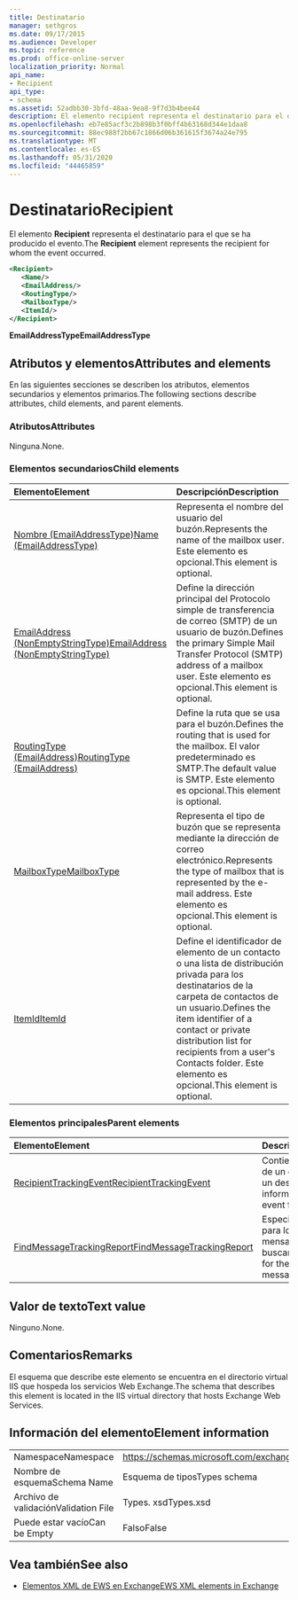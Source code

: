 ```yaml
---
title: Destinatario
manager: sethgros
ms.date: 09/17/2015
ms.audience: Developer
ms.topic: reference
ms.prod: office-online-server
localization_priority: Normal
api_name:
- Recipient
api_type:
- schema
ms.assetid: 52adbb30-3bfd-48aa-9ea8-9f7d3b4bee44
description: El elemento recipient representa el destinatario para el que se ha producido el evento.
ms.openlocfilehash: eb7e85acf3c2b898b3f0bff4b63168d344e1daa8
ms.sourcegitcommit: 88ec988f2bb67c1866d06b361615f3674a24e795
ms.translationtype: MT
ms.contentlocale: es-ES
ms.lasthandoff: 05/31/2020
ms.locfileid: "44465859"
---
```

# <a name="recipient"></a><span data-ttu-id="981ec-103">Destinatario</span><span class="sxs-lookup"><span data-stu-id="981ec-103">Recipient</span></span>

<span data-ttu-id="981ec-104">El elemento **Recipient** representa el destinatario para el que se ha producido el evento.</span><span class="sxs-lookup"><span data-stu-id="981ec-104">The **Recipient** element represents the recipient for whom the event occurred.</span></span> 
  
```XML
<Recipient>
   <Name/>
   <EmailAddress/>
   <RoutingType/>
   <MailboxType/>
   <ItemId/>
</Recipient>
```

 <span data-ttu-id="981ec-105">**EmailAddressType**</span><span class="sxs-lookup"><span data-stu-id="981ec-105">**EmailAddressType**</span></span>
## <a name="attributes-and-elements"></a><span data-ttu-id="981ec-106">Atributos y elementos</span><span class="sxs-lookup"><span data-stu-id="981ec-106">Attributes and elements</span></span>

<span data-ttu-id="981ec-107">En las siguientes secciones se describen los atributos, elementos secundarios y elementos primarios.</span><span class="sxs-lookup"><span data-stu-id="981ec-107">The following sections describe attributes, child elements, and parent elements.</span></span>
  
### <a name="attributes"></a><span data-ttu-id="981ec-108">Atributos</span><span class="sxs-lookup"><span data-stu-id="981ec-108">Attributes</span></span>

<span data-ttu-id="981ec-109">Ninguna.</span><span class="sxs-lookup"><span data-stu-id="981ec-109">None.</span></span>
  
### <a name="child-elements"></a><span data-ttu-id="981ec-110">Elementos secundarios</span><span class="sxs-lookup"><span data-stu-id="981ec-110">Child elements</span></span>

|<span data-ttu-id="981ec-111">**Elemento**</span><span class="sxs-lookup"><span data-stu-id="981ec-111">**Element**</span></span>|<span data-ttu-id="981ec-112">**Descripción**</span><span class="sxs-lookup"><span data-stu-id="981ec-112">**Description**</span></span>|
|:-----|:-----|
|[<span data-ttu-id="981ec-113">Nombre (EmailAddressType)</span><span class="sxs-lookup"><span data-stu-id="981ec-113">Name (EmailAddressType)</span></span>](name-emailaddresstype.md) <br/> |<span data-ttu-id="981ec-114">Representa el nombre del usuario del buzón.</span><span class="sxs-lookup"><span data-stu-id="981ec-114">Represents the name of the mailbox user.</span></span> <span data-ttu-id="981ec-115">Este elemento es opcional.</span><span class="sxs-lookup"><span data-stu-id="981ec-115">This element is optional.</span></span>  <br/> |
|[<span data-ttu-id="981ec-116">EmailAddress (NonEmptyStringType)</span><span class="sxs-lookup"><span data-stu-id="981ec-116">EmailAddress (NonEmptyStringType)</span></span>](emailaddress-nonemptystringtype.md) <br/> |<span data-ttu-id="981ec-117">Define la dirección principal del Protocolo simple de transferencia de correo (SMTP) de un usuario de buzón.</span><span class="sxs-lookup"><span data-stu-id="981ec-117">Defines the primary Simple Mail Transfer Protocol (SMTP) address of a mailbox user.</span></span> <span data-ttu-id="981ec-118">Este elemento es opcional.</span><span class="sxs-lookup"><span data-stu-id="981ec-118">This element is optional.</span></span>  <br/> |
|[<span data-ttu-id="981ec-119">RoutingType (EmailAddress)</span><span class="sxs-lookup"><span data-stu-id="981ec-119">RoutingType (EmailAddress)</span></span>](routingtype-emailaddress.md) <br/> |<span data-ttu-id="981ec-120">Define la ruta que se usa para el buzón.</span><span class="sxs-lookup"><span data-stu-id="981ec-120">Defines the routing that is used for the mailbox.</span></span> <span data-ttu-id="981ec-121">El valor predeterminado es SMTP.</span><span class="sxs-lookup"><span data-stu-id="981ec-121">The default value is SMTP.</span></span> <span data-ttu-id="981ec-122">Este elemento es opcional.</span><span class="sxs-lookup"><span data-stu-id="981ec-122">This element is optional.</span></span>  <br/> |
|[<span data-ttu-id="981ec-123">MailboxType</span><span class="sxs-lookup"><span data-stu-id="981ec-123">MailboxType</span></span>](mailboxtype.md) <br/> |<span data-ttu-id="981ec-124">Representa el tipo de buzón que se representa mediante la dirección de correo electrónico.</span><span class="sxs-lookup"><span data-stu-id="981ec-124">Represents the type of mailbox that is represented by the e-mail address.</span></span> <span data-ttu-id="981ec-125">Este elemento es opcional.</span><span class="sxs-lookup"><span data-stu-id="981ec-125">This element is optional.</span></span>  <br/> |
|[<span data-ttu-id="981ec-126">ItemId</span><span class="sxs-lookup"><span data-stu-id="981ec-126">ItemId</span></span>](itemid.md) <br/> |<span data-ttu-id="981ec-127">Define el identificador de elemento de un contacto o una lista de distribución privada para los destinatarios de la carpeta de contactos de un usuario.</span><span class="sxs-lookup"><span data-stu-id="981ec-127">Defines the item identifier of a contact or private distribution list for recipients from a user's Contacts folder.</span></span> <span data-ttu-id="981ec-128">Este elemento es opcional.</span><span class="sxs-lookup"><span data-stu-id="981ec-128">This element is optional.</span></span>  <br/> |
   
### <a name="parent-elements"></a><span data-ttu-id="981ec-129">Elementos principales</span><span class="sxs-lookup"><span data-stu-id="981ec-129">Parent elements</span></span>

|<span data-ttu-id="981ec-130">**Elemento**</span><span class="sxs-lookup"><span data-stu-id="981ec-130">**Element**</span></span>|<span data-ttu-id="981ec-131">**Descripción**</span><span class="sxs-lookup"><span data-stu-id="981ec-131">**Description**</span></span>|
|:-----|:-----|
|[<span data-ttu-id="981ec-132">RecipientTrackingEvent</span><span class="sxs-lookup"><span data-stu-id="981ec-132">RecipientTrackingEvent</span></span>](recipienttrackingevent.md) <br/> |<span data-ttu-id="981ec-133">Contiene información de un evento único para un destinatario.</span><span class="sxs-lookup"><span data-stu-id="981ec-133">Contains information for a single event for a recipient.</span></span>  <br/> |
|[<span data-ttu-id="981ec-134">FindMessageTrackingReport</span><span class="sxs-lookup"><span data-stu-id="981ec-134">FindMessageTrackingReport</span></span>](findmessagetrackingreport.md) <br/> |<span data-ttu-id="981ec-135">Especifica los criterios para los tipos de mensajes que se van a buscar.</span><span class="sxs-lookup"><span data-stu-id="981ec-135">Specifies criteria for the types of messages to find.</span></span>  <br/> |
   
## <a name="text-value"></a><span data-ttu-id="981ec-136">Valor de texto</span><span class="sxs-lookup"><span data-stu-id="981ec-136">Text value</span></span>

<span data-ttu-id="981ec-137">Ninguno.</span><span class="sxs-lookup"><span data-stu-id="981ec-137">None.</span></span>
  
## <a name="remarks"></a><span data-ttu-id="981ec-138">Comentarios</span><span class="sxs-lookup"><span data-stu-id="981ec-138">Remarks</span></span>

<span data-ttu-id="981ec-139">El esquema que describe este elemento se encuentra en el directorio virtual IIS que hospeda los servicios Web Exchange.</span><span class="sxs-lookup"><span data-stu-id="981ec-139">The schema that describes this element is located in the IIS virtual directory that hosts Exchange Web Services.</span></span>
  
## <a name="element-information"></a><span data-ttu-id="981ec-140">Información del elemento</span><span class="sxs-lookup"><span data-stu-id="981ec-140">Element information</span></span>

|||
|:-----|:-----|
|<span data-ttu-id="981ec-141">Namespace</span><span class="sxs-lookup"><span data-stu-id="981ec-141">Namespace</span></span>  <br/> |https://schemas.microsoft.com/exchange/services/2006/types  <br/> |
|<span data-ttu-id="981ec-142">Nombre de esquema</span><span class="sxs-lookup"><span data-stu-id="981ec-142">Schema Name</span></span>  <br/> |<span data-ttu-id="981ec-143">Esquema de tipos</span><span class="sxs-lookup"><span data-stu-id="981ec-143">Types schema</span></span>  <br/> |
|<span data-ttu-id="981ec-144">Archivo de validación</span><span class="sxs-lookup"><span data-stu-id="981ec-144">Validation File</span></span>  <br/> |<span data-ttu-id="981ec-145">Types. xsd</span><span class="sxs-lookup"><span data-stu-id="981ec-145">Types.xsd</span></span>  <br/> |
|<span data-ttu-id="981ec-146">Puede estar vacío</span><span class="sxs-lookup"><span data-stu-id="981ec-146">Can be Empty</span></span>  <br/> |<span data-ttu-id="981ec-147">Falso</span><span class="sxs-lookup"><span data-stu-id="981ec-147">False</span></span>  <br/> |
   
## <a name="see-also"></a><span data-ttu-id="981ec-148">Vea también</span><span class="sxs-lookup"><span data-stu-id="981ec-148">See also</span></span>



- [<span data-ttu-id="981ec-149">Elementos XML de EWS en Exchange</span><span class="sxs-lookup"><span data-stu-id="981ec-149">EWS XML elements in Exchange</span></span>](ews-xml-elements-in-exchange.md)

